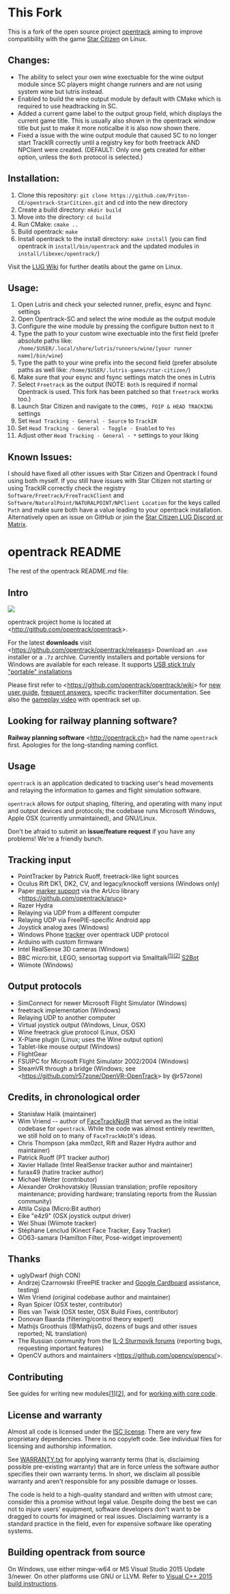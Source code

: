 # This Fork

This is a fork of the open source project [opentrack](https://github.com/opentrack/opentrack) aiming to improve compatibility with the game [Star Citizen](https://robertsspaceindustries.com/) on Linux.

## Changes:

 - The ability to select your own wine exectuable for the wine output module since SC players might change runners and are not using system wine but lutris instead.
 - Enabled to build the wine output module by default with CMake which is required to use headtracking in SC.
 - Added a current game label to the output group field, which displays the current game title. This is usually also shown in the opentrack window title but just to make it more noticalbe it is also now shown there.
 - Fixed a issue with the wine output module that caused SC to no longer start TrackIR correctly until a registry key for both freetrack AND NPClient were created. (DEFAULT: Only one gets created for either option, unless the `Both` protocol is selected.)

## Installation:

 1. Clone this repository: `git clone https://github.com/Priton-CE/opentrack-StarCitizen.git` and cd into the new directory
 2. Create a build directory: `mkdir build`
 3. Move into the directory: `cd build`
 4. Run CMake: `cmake ..`
 5. Build opentrack: `make`
 6. Install opentrack to the install directory: `make install`
 (you can find opentrack in `install/bin/opentrack` and the updated modules in `install/libexec/opentrack/`)

Visit the [LUG Wiki](https://github.com/starcitizen-lug/information-howtos/wiki) for further deatils about the game on Linux.

## Usage:

 1. Open Lutris and check your selected runner, prefix, esync and fsync settings
 2. Open Opentrack-SC and select the wine module as the output module
 3. Configure the wine module by pressing the configure button next to it
 4. Type the path to your custom wine exectuable into the first field (prefer absolute paths like: `/home/$USER/.local/share/lutris/runners/wine/[your runner name]/bin/wine`)
 5. Type the path to your wine prefix into the second field (prefer absolute paths as well like: `/home/$USER/.lutris-games/star-citizen/`)
 6. Make sure that your esync and fsync settings match the ones in Lutris
 7. Select `Freetrack` as the output (NOTE: `Both` is required if normal Opentrack is used. This fork has been patched so that `freetrack` works too.)
 8. Launch Star Citizen and navigate to the `COMMS, FOIP & HEAD TRACKING` settings
 9. Set `Head Tracking - General - Source` to `TrackIR`
 10. Set `Head Tracking - General - Toggle - Enabled` to `Yes`
 11. Adjust other `Head Tracking - General - *` settings to your liking

## Known Issues:
I should have fixed all other issues with Star Citizen and Opentrack I found using both myself.
If you still have issues with Star Citizen not starting or using TrackIR correctly check the registry `Software/Freetrack/FreeTrackClient` and `Software/NaturalPoint/NATURALPOINT/NPClient Location` for the keys called `Path` and make sure both have a value leading to your opentrack installation. Alternatively open an issue on GitHub or join the [Star Citizen LUG Discord or Matrix](https://github.com/starcitizen-lug/knowledge-base#socials).

# opentrack README

The rest of the opentrack README.md file:

## Intro

[<img src="https://ci.appveyor.com/api/projects/status/n0j9h38jnif5qbe9/branch/unstable?svg=true"/>](https://ci.appveyor.com/project/sthalik/opentrack/branch/unstable)

opentrack project home is located at <<http://github.com/opentrack/opentrack>>.

For the latest **downloads** visit <<https://github.com/opentrack/opentrack/releases>> Download an `.exe` installer or a `.7z` archive. Currently installers and portable versions for Windows are available for each release. It supports [USB stick truly "portable" installations](https://github.com/opentrack/opentrack/wiki/portable-mode-for-USB-sticks)

Please first refer to <<https://github.com/opentrack/opentrack/wiki>>
for [new user guide](https://github.com/opentrack/opentrack/wiki/Quick-Start-Guide-(WIP)), [frequent answers](https://github.com/opentrack/opentrack/wiki/common-issues), specific tracker/filter
documentation. See also the [gameplay video](https://www.youtube.com/watch?v=XI73ul_FnBI) with opentrack set up.

## Looking for railway planning software?

**Railway planning software** <<http://opentrack.ch>> had the name `opentrack` first. Apologies for the long-standing naming conflict.

## Usage

`opentrack` is an application dedicated to tracking user's head
movements and relaying the information to games and flight simulation
software.

`opentrack` allows for output shaping, filtering, and operating with many input and output devices and protocols; the codebase runs Microsoft Windows, Apple OSX (currently unmaintained), and GNU/Linux.

Don't be afraid to submit an **issue/feature request** if you have any problems! We're a friendly bunch.

## Tracking input

- PointTracker by Patrick Ruoff, freetrack-like light sources
- Oculus Rift DK1, DK2, CV, and legacy/knockoff versions (Windows only)
- Paper [marker support](https://github.com/opentrack/opentrack/wiki/Aruco-tracker)
  via the ArUco library <<https://github.com/opentrack/aruco>>
- Razer Hydra
- Relaying via UDP from a different computer
- Relaying UDP via FreePIE-specific Android app
- Joystick analog axes (Windows)
- Windows Phone [tracker](https://github.com/ZanderAdam/OpenTrack.WindowsPhone/wiki) over opentrack UDP protocol
- Arduino with custom firmware
- Intel RealSense 3D cameras (Windows)
- BBC micro:bit, LEGO, sensortag support via Smalltalk<sup>[(1)](https://en.wikipedia.org/wiki/Smalltalk)[(2)](https://en.wikipedia.org/wiki/Alan_Kay)</sup>
  [S2Bot](http://www.picaxe.com/Teaching/Other-Software/Scratch-Helper-Apps/)
- Wiimote (Windows)

## Output protocols

- SimConnect for newer Microsoft Flight Simulator (Windows)
- freetrack implementation (Windows)
- Relaying UDP to another computer
- Virtual joystick output (Windows, Linux, OSX)
- Wine freetrack glue protocol (Linux, OSX)
- X-Plane plugin (Linux; uses the Wine output option)
- Tablet-like mouse output (Windows)
- FlightGear
- FSUIPC for Microsoft Flight Simulator 2002/2004 (Windows)
- SteamVR through a bridge (Windows; see <<https://github.com/r57zone/OpenVR-OpenTrack>> by @r57zone)

## Credits, in chronological order

- Stanisław Halik (maintainer)
- Wim Vriend -- author of [FaceTrackNoIR](http://facetracknoir.sourceforge.net/) that served as the initial codebase for `opentrack`. While the  code was almost entirely rewritten, we still hold on to many of `FaceTrackNoIR`'s ideas.
- Chris Thompson (aka mm0zct, Rift and Razer Hydra author and maintainer)
- Patrick Ruoff (PT tracker author)
- Xavier Hallade (Intel RealSense tracker author and maintainer)
- furax49 (hatire tracker author)
- Michael Welter (contributor)
- Alexander Orokhovatskiy (Russian translation; profile repository maintenance; providing hardware; translating reports from the Russian community)
- Attila Csipa (Micro:Bit author)
- Eike "e4z9" (OSX joystick output driver)
- Wei Shuai (Wiimote tracker)
- Stéphane Lenclud (Kinect Face Tracker, Easy Tracker)
- GO63-samara (Hamilton Filter, Pose-widget improvement)

## Thanks

- uglyDwarf (high CON)
- Andrzej Czarnowski (FreePIE tracker and
  [Google Cardboard](https://github.com/opentrack/opentrack/wiki/VR-HMD-goggles-setup-----google-cardboard,-colorcross,-opendive)
  assistance, testing)
- Wim Vriend (original codebase author and maintainer)
- Ryan Spicer (OSX tester, contributor)
- Ries van Twisk (OSX tester, OSX Build Fixes, contributor)
- Donovan Baarda (filtering/control theory expert)
- Mathijs Groothuis (@MathijsG, dozens of bugs and other issues reported; NL translation)
- The Russian community from the [IL-2 Sturmovik forums](https://forum.il2sturmovik.ru/) (reporting bugs, requesting important features)
- OpenCV authors and maintainers <<https://github.com/opencv/opencv/>>.

## Contributing

See guides for writing new modules\[[1](https://github.com/opentrack/opentrack/blob/master/api/plugin-api.hpp)\]\[[2](https://github.com/opentrack/opentrack/blob/master/tracker-test/test.h)\], and for [working with core code](https://github.com/opentrack/opentrack/wiki/Hacking-opentrack).

## License and warranty

Almost all code is licensed under the [ISC license](https://en.wikipedia.org/wiki/ISC_license). There are very few proprietary dependencies. There is no copyleft code. See individual files for licensing and authorship information.

See [WARRANTY.txt](WARRANTY.txt) for applying warranty terms (that is, disclaiming possible pre-existing warranty) that are in force unless the software author specifies their own warranty terms. In short, we disclaim all possible warranty and aren't responsible for any possible damage or losses.

The code is held to a high-quality standard and written with utmost care; consider this a promise without legal value. Despite doing the best we can not to injure users' equipment, software developers don't want to be dragged to courts for imagined or real issues. Disclaiming warranty is a standard practice in the field, even for expensive software like operating systems.

## Building opentrack from source

On Windows, use either mingw-w64 or MS Visual Studio 2015 Update 3/newer. On other platforms use GNU or LLVM. Refer to [Visual C++ 2015 build instructions](https://github.com/opentrack/opentrack/wiki/Building-under-MS-Visual-C---2017-and-later).
